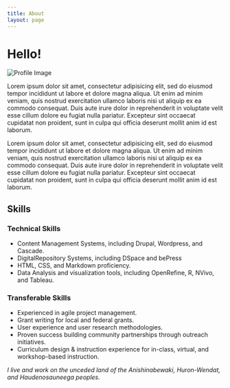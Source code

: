 ```yaml
---
title: About
layout: page
---
```

# Hello!
<img src="https://lillian-rigling.github.io/indigo/assets/images/0058.jpg" alt="Profile Image" style="max-width:300px;">
    
<p>Lorem ipsum dolor sit amet, consectetur adipisicing elit, sed do eiusmod
tempor incididunt ut labore et dolore magna aliqua. Ut enim ad minim veniam,
quis nostrud exercitation ullamco laboris nisi ut aliquip ex ea commodo
consequat. Duis aute irure dolor in reprehenderit in voluptate velit esse
cillum dolore eu fugiat nulla pariatur. Excepteur sint occaecat cupidatat non
proident, sunt in culpa qui officia deserunt mollit anim id est laborum.</p>

<p>Lorem ipsum dolor sit amet, consectetur adipisicing elit, sed do eiusmod
tempor incididunt ut labore et dolore magna aliqua. Ut enim ad minim veniam,
quis nostrud exercitation ullamco laboris nisi ut aliquip ex ea commodo
consequat. Duis aute irure dolor in reprehenderit in voluptate velit esse
cillum dolore eu fugiat nulla pariatur. Excepteur sint occaecat cupidatat non
proident, sunt in culpa qui officia deserunt mollit anim id est laborum.</p>

## Skills
### Technical Skills
* Content Management Systems, including Drupal, Wordpress, and Cascade.
* DigitalRepository Systems, including DSpace and bePress 
* HTML, CSS, and Markdown proficiency.
* Data Analysis and visualization tools, including OpenRefine, R, NVivo, and Tableau.

### Transferable Skills
* Experienced in agile project management.
* Grant writing for local and federal grants.  
* User experience and user research methodologies.
* Proven success building community partnerships through outreach initiatives.
* Curriculum design & instruction experience for in-class, virtual, and workshop-based instruction. 

*I live and work on the unceded land of the Anishinabewaki, Huron-Wendat, and Haudenosauneega peoples.*
